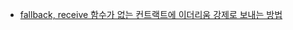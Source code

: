 * [fallback, receive 함수가 없는 컨트랙트에 이더리움 강제로 보내는 방법](https://github.com/EPguy/solidity-study/tree/master/1)
